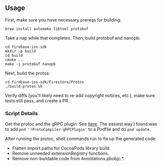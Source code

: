 ## Usage

First, make sure you have necessary prereqs for building:
```
brew install automake libtool protobuf
```

Take a nap while that completes. Then, build protobuf and nanopb:
```
cd firebase-ios-sdk
mkdir -p build
cd build
cmake ..
make -j protobuf nanopb
```

Next, build the protos:
```
cd firebase-ios-sdk/Firestore/Protos
./build-protos.sh
```

Verify diffs (you'll likely need to re-add copyright notices, etc.), make sure
tests still pass, and create a PR.

### Script Details

Get the protoc and the gRPC plugin. See
[here](https://github.com/grpc/grpc/tree/master/src/objective-c). The
easiest way I found was to add
`pod '!ProtoCompiler-gRPCPlugin'` to a Podfile and do `pod update`.

After running the protoc, shell commands run to fix up the generated code:
  * Flatten import paths for CocoaPods library build.
  * Remove unneeded extensionRegistry functions.
  * Remove non-buildable code from Annotations.pbobjc.*.
